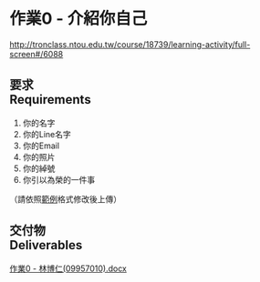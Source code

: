 # 作業0 - 介紹你自己
<http://tronclass.ntou.edu.tw/course/18739/learning-activity/full-screen#/6088>

## 要求<br>Requirements
1. 你的名字
2. 你的Line名字
3. 你的Email
4. 你的照片
5. 你的綽號
6. 你引以為榮的一件事

（請依照[範例](作業0%20範例.docx)格式修改後上傳）

## 交付物<br>Deliverables
[作業0 - 林博仁(09957010).docx](作業0%20-%20林博仁%2809957010%29.docx)